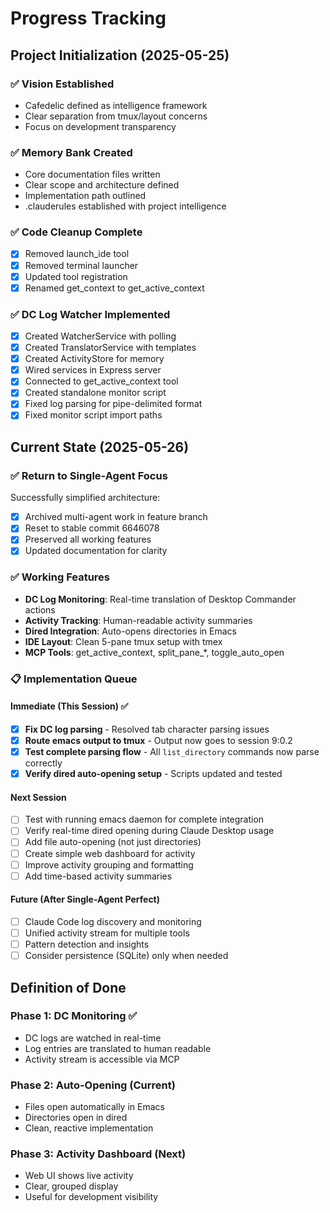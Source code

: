 # Progress Tracking

## Project Initialization (2025-05-25)

### ✅ Vision Established
- Cafedelic defined as intelligence framework
- Clear separation from tmux/layout concerns
- Focus on development transparency

### ✅ Memory Bank Created
- Core documentation files written
- Clear scope and architecture defined
- Implementation path outlined
- .clauderules established with project intelligence

### ✅ Code Cleanup Complete
- [x] Removed launch_ide tool
- [x] Removed terminal launcher
- [x] Updated tool registration
- [x] Renamed get_context to get_active_context

### ✅ DC Log Watcher Implemented
- [x] Created WatcherService with polling
- [x] Created TranslatorService with templates
- [x] Created ActivityStore for memory
- [x] Wired services in Express server
- [x] Connected to get_active_context tool
- [x] Created standalone monitor script
- [x] Fixed log parsing for pipe-delimited format
- [x] Fixed monitor script import paths

## Current State (2025-05-26)

### ✅ Return to Single-Agent Focus
Successfully simplified architecture:
- [x] Archived multi-agent work in feature branch
- [x] Reset to stable commit 6646078
- [x] Preserved all working features
- [x] Updated documentation for clarity

### ✅ Working Features
- **DC Log Monitoring**: Real-time translation of Desktop Commander actions
- **Activity Tracking**: Human-readable activity summaries
- **Dired Integration**: Auto-opens directories in Emacs
- **IDE Layout**: Clean 5-pane tmux setup with tmex
- **MCP Tools**: get_active_context, split_pane_*, toggle_auto_open

### 📋 Implementation Queue

#### Immediate (This Session) ✅
- [x] **Fix DC log parsing** - Resolved tab character parsing issues
- [x] **Route emacs output to tmux** - Output now goes to session 9:0.2
- [x] **Test complete parsing flow** - All `list_directory` commands now parse correctly
- [x] **Verify dired auto-opening setup** - Scripts updated and tested

#### Next Session
- [ ] Test with running emacs daemon for complete integration
- [ ] Verify real-time dired opening during Claude Desktop usage
- [ ] Add file auto-opening (not just directories)
- [ ] Create simple web dashboard for activity
- [ ] Improve activity grouping and formatting
- [ ] Add time-based activity summaries

#### Future (After Single-Agent Perfect)
- [ ] Claude Code log discovery and monitoring
- [ ] Unified activity stream for multiple tools
- [ ] Pattern detection and insights
- [ ] Consider persistence (SQLite) only when needed

## Definition of Done

### Phase 1: DC Monitoring ✅
- DC logs are watched in real-time
- Log entries are translated to human readable
- Activity stream is accessible via MCP

### Phase 2: Auto-Opening (Current)
- Files open automatically in Emacs
- Directories open in dired
- Clean, reactive implementation

### Phase 3: Activity Dashboard (Next)
- Web UI shows live activity
- Clear, grouped display
- Useful for development visibility
